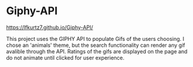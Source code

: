 # Giphy-API
https://lfkurtz7.github.io/Giphy-API/

  This project uses the GIPHY API to populate Gifs of the users choosing. I chose an 'animals' theme, but the search functionality can render any gif avalible through the API. Ratings of the gifs are displayed on the page and do not animate until clicked for user experience.
  
